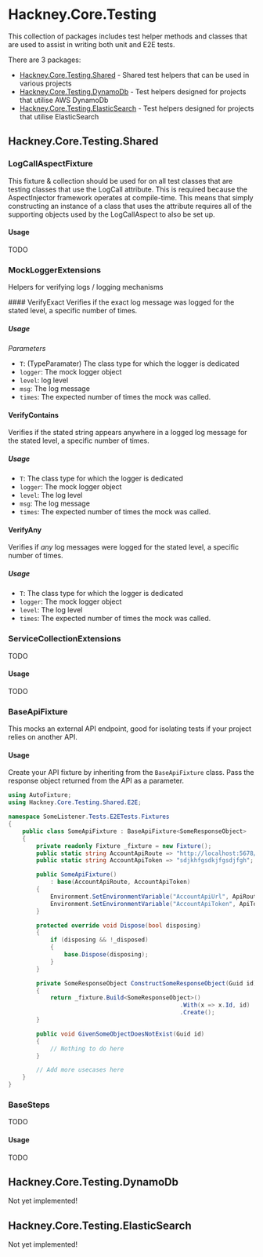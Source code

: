 # Hackney.Core.Testing

This collection of packages includes test helper methods and classes that are used to assist in writing both unit and E2E tests. 

There are 3 packages:
* [Hackney.Core.Testing.Shared](#Hackney.Core.Testing.Shared) - Shared test helpers that can be used in various projects
* [Hackney.Core.Testing.DynamoDb](#Hackney.Core.Testing.DynamoDb) - Test helpers designed for projects that utilise AWS DynamoDb
* [Hackney.Core.Testing.ElasticSearch](#Hackney.Core.Testing.ElasticSearch) - Test helpers designed for projects that utilise ElasticSearch

## Hackney.Core.Testing.Shared

### LogCallAspectFixture

This fixture & collection should be used for on all test classes that are testing classes that use the LogCall attribute. This is required because the AspectInjector framework operates at compile-time. This means that simply constructing an instance of a class that uses the attribute requires all of the supporting objects used by the LogCallAspect to also be set up.

#### Usage
TODO

### MockLoggerExtensions
Helpers for verifying logs / logging mechanisms

#### VerifyExact
Verifies if the exact log message was logged for the stated level, a specific number of times.

##### Usage
*Parameters*
- `T`: (TypeParamater) The class type for which the logger is dedicated
- `logger`: The mock logger object
- `level`: log level
- `msg`: The log message
- `times`: The expected number of times the mock was called.

#### VerifyContains
Verifies if the stated string appears anywhere in a logged log message for the stated level, a specific number of times.

##### Usage
- `T`: The class type for which the logger is dedicated
- `logger`: The mock logger object
- `level`: The log level
- `msg`: The log message
- `times`: The expected number of times the mock was called.

#### VerifyAny
Verifies if *any* log messages were logged for the stated level, a specific number of times.

##### Usage
- `T`: The class type for which the logger is dedicated
- `logger`: The mock logger object
- `level`: The log level
- `times`: The expected number of times the mock was called.

### ServiceCollectionExtensions
TODO
#### Usage
TODO

### BaseApiFixture

This mocks an external API endpoint, good for isolating tests if your project relies on another API.

#### Usage

Create your API fixture by inheriting from the `BaseApiFixture` class. Pass the response object returned from the API as a parameter.

```csharp
using AutoFixture;
using Hackney.Core.Testing.Shared.E2E;

namespace SomeListener.Tests.E2ETests.Fixtures
{
    public class SomeApiFixture : BaseApiFixture<SomeResponseObject>
    {
        private readonly Fixture _fixture = new Fixture();
        public static string AccountApiRoute => "http://localhost:5678/api/v1/";
        public static string AccountApiToken => "sdjkhfgsdkjfgsdjfgh";

        public SomeApiFixture()
            : base(AccountApiRoute, AccountApiToken)
        {
            Environment.SetEnvironmentVariable("AccountApiUrl", ApiRoute);
            Environment.SetEnvironmentVariable("AccountApiToken", ApiToken);
        }

        protected override void Dispose(bool disposing)
        {
            if (disposing && !_disposed)
            {
                base.Dispose(disposing);
            }
        }

        private SomeResponseObject ConstructSomeResponseObject(Guid id)
        {
            return _fixture.Build<SomeResponseObject>()
                                                 .With(x => x.Id, id)
                                                 .Create();
        }

        public void GivenSomeObjectDoesNotExist(Guid id)
        {
            // Nothing to do here
        }

        // Add more usecases here
    }
}
```

### BaseSteps
TODO
#### Usage
TODO

## Hackney.Core.Testing.DynamoDb

Not yet implemented!

## Hackney.Core.Testing.ElasticSearch 

Not yet implemented!